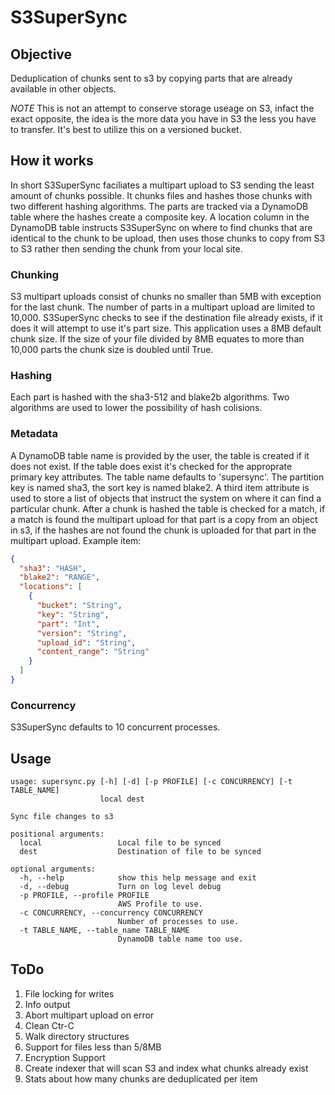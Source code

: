 # S3SuperSync

## Objective
Deduplication of chunks sent to s3 by copying parts that are already available in other objects. 

*NOTE* This is not an attempt to conserve storage useage on S3, infact the exact opposite, the idea is the more data you have in S3 the less you have to transfer. It's best to utilize this on a versioned bucket.

## How it works
In short S3SuperSync faciliates a multipart upload to S3 sending the least amount of chunks possible. It chunks files and hashes those chunks with two different hashing algorithms. The parts are tracked via a DynamoDB table where the hashes create a composite key. A location column in the DynamoDB table instructs S3SuperSync on where to find chunks that are identical to the chunk to be upload, then uses those chunks to copy from S3 to S3 rather then sending the chunk from your local site. 

### Chunking
S3 multipart uploads consist of chunks no smaller than 5MB with exception for the last chunk. The number of parts in a multipart upload are limited to 10,000. S3SuperSync checks to see if the destination file already exists, if it does it will attempt to use it's part size. This application uses a 8MB default chunk size. If the size of your file divided by 8MB equates to more than 10,000 parts the chunk size is doubled until True.

### Hashing 
Each part is hashed with the sha3-512 and blake2b algorithms. Two algorithms are used to lower the possibility of hash colisions. 

### Metadata
A DynamoDB table name is provided by the user, the table is created if it does not exist. If the table does exist it's checked for the approprate primary key attributes. The table name defaults to 'supersync'. The partition key is named sha3, the sort key is named blake2. A third item attribute is used to store a list of objects that instruct the system on where it can find a particular chunk. After a chunk is hashed the table is checked for a match, if a match is found the multipart upload for that part is a copy from an object in s3, if the hashes are not found the chunk is uploaded for that part in the multipart upload. 
Example item:
``` JSON
{
  "sha3": "HASH",
  "blake2": "RANGE",
  "locations": [
    {
      "bucket": "String",
      "key": "String",
      "part": "Int",
      "version": "String",
      "upload_id": "String",
      "content_range": "String"
    }
  ]
}
```

### Concurrency
S3SuperSync defaults to 10 concurrent processes.

## Usage
```
usage: supersync.py [-h] [-d] [-p PROFILE] [-c CONCURRENCY] [-t TABLE_NAME]
                    local dest

Sync file changes to s3

positional arguments:
  local                 Local file to be synced
  dest                  Destination of file to be synced

optional arguments:
  -h, --help            show this help message and exit
  -d, --debug           Turn on log level debug
  -p PROFILE, --profile PROFILE
                        AWS Profile to use.
  -c CONCURRENCY, --concurrency CONCURRENCY
                        Number of processes to use.
  -t TABLE_NAME, --table_name TABLE_NAME
                        DynamoDB table name too use.
```

## ToDo
1. File locking for writes
2. Info output
3. Abort multipart upload on error
4. Clean Ctr-C 
5. Walk directory structures
6. Support for files less than 5/8MB 
7. Encryption Support
8. Create indexer that will scan S3 and index what chunks already exist
9. Stats about how many chunks are deduplicated per item
